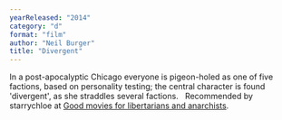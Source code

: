 ```yaml
---
yearReleased: "2014"
category: "d"
format: "film"
author: "Neil Burger"
title: "Divergent"
---
```

In a post-apocalyptic Chicago everyone is pigeon-holed as  one of five factions, based on personality testing; the central character is  found 'divergent', as she straddles several factions.
 
Recommended by starrychloe at <a href="https://liberty.me/discuss/t/good-movies-for-libertarians-and-anarchists/"> Good movies for libertarians and anarchists</a>.
 